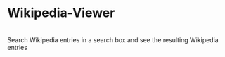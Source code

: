 # Wikipedia-Viewer
<br>
Search Wikipedia entries in a search box and see the resulting Wikipedia entries
